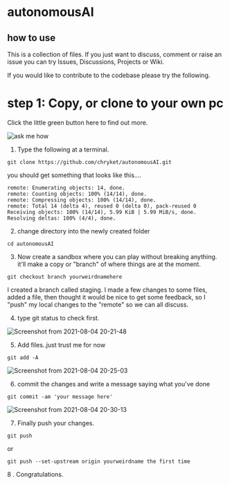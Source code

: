 # autonomousAI


## how to use 

This is a collection of files. If you just want to discuss, comment or raise an issue you can try Issues, Discussions, Projects or Wiki. 

If you would like to contribute to the codebase please try the following.

# step 1: Copy, or clone to your own pc

Click the little green button here to find out more.

![ask me how](https://user-images.githubusercontent.com/25202975/128230633-b1f8eeda-8847-4bcc-a320-606e45f1fe16.png)

1. Type the following at a terminal. 

`git clone https://github.com/chryket/autonomousAI.git`

you should get something that looks like this....

```Cloning into 'autonomousAI'...
remote: Enumerating objects: 14, done.
remote: Counting objects: 100% (14/14), done.
remote: Compressing objects: 100% (14/14), done.
remote: Total 14 (delta 4), reused 0 (delta 0), pack-reused 0
Receiving objects: 100% (14/14), 5.99 KiB | 5.99 MiB/s, done.
Resolving deltas: 100% (4/4), done.
```

2. change directory into the newly created folder

`cd autonomousAI`

3. Now create a sandbox where you can play without breaking anything. it'll make a copy or "branch" of where things are at the moment. 

`git checkout branch yourweirdnamehere`

 I created a branch called staging. I made a few changes to some files, added a file, then thought it would be nice to get some feedback, so I "push" my local changes to the "remote" so we can all discuss. 

4. type git status to check first. 

![Screenshot from 2021-08-04 20-21-48](https://user-images.githubusercontent.com/25202975/128234178-a1261bb4-5ccf-4bdc-b884-f318f2a29a5d.png)

5. Add files..just trust me for now

`git add -A`

![Screenshot from 2021-08-04 20-25-03](https://user-images.githubusercontent.com/25202975/128234596-ccc2619b-5e42-4d59-9ec5-c6422867254e.png)

6. commit the changes and write a message saying what you've done

`git commit -am 'your message here'`


![Screenshot from 2021-08-04 20-30-13](https://user-images.githubusercontent.com/25202975/128235315-b12596a5-55a9-4270-ac67-2228a77a629b.png)

7. Finally push your changes.


`git push`

or 

`git push --set-upstream origin yourweirdname the first time
`



8 . Congratulations. 



